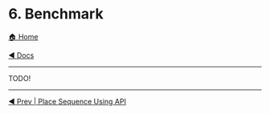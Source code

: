 # 6. Benchmark

[🏠 Home](/README.md)

[◀️ Docs](/docs/README.md)

---

TODO!

---

[◀️ Prev | Place Sequence Using API](/docs/book/05-submit-placement-to-api.md)

